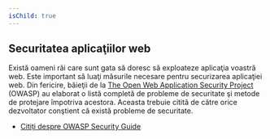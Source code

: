 ```yaml
---
isChild: true
---
```


## Securitatea aplicaţiilor web

Există oameni răi care sunt gata să doresc să exploateze aplicaţia voastră web. Este important să luaţi măsurile necesare pentru securizarea aplicaţiei web. Din fericire, băieţii de la [The Open Web Application Security Project][1] (OWASP) au elaborat o listă completă de probleme de securitate şi metode de protejare împotriva acestora. Aceasta trebuie citită de către orice dezvoltator conştient că există probleme de securitate. 


* [Citiţi despre OWASP Security Guide][2]

[1]: https://www.owasp.org/
[2]: https://www.owasp.org/index.php/Guide_Table_of_Contents
